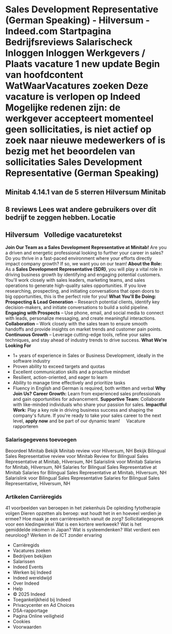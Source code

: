 Sales Development Representative (German Speaking) - Hilversum - Indeed.com
Startpagina
Bedrijfsreviews
Salarischeck
Inloggen
Inloggen
Werkgevers / Plaats vacature
1 new update
Begin van hoofdcontent
WatWaarVacatures zoeken
Deze vacature is verlopen op Indeed
Mogelijke redenen zijn: de werkgever accepteert momenteel geen sollicitaties, is niet actief op zoek naar nieuwe medewerkers of is bezig met het beoordelen van sollicitaties
Sales Development Representative (German Speaking)
==================================================
Minitab
4.14.1 van de 5 sterren
Hilversum
Minitab
-------
8 reviews
Lees wat andere gebruikers over dit bedrijf te zeggen hebben.
Locatie
-------
Hilversum
&nbsp;
Volledige vacaturetekst
-----------------------
**Join Our Team as a Sales Development Representative at Minitab!**
Are you a driven and energetic professional looking to further your career in sales? Do you thrive in a fast-paced environment where your efforts directly impact company growth? If so, we want you on our team!
**About the Role:**
As a **Sales Development Representative (SDR)**, you will play a vital role in driving business growth by identifying and engaging potential customers. You'll work closely with sales leaders, marketing teams, and sales operations to generate high-quality sales opportunities. If you love researching, prospecting, and initiating conversations that open doors to big opportunities, this is the perfect role for you!
**What You'll Be Doing:**
**Prospecting & Lead Generation** – Research potential clients, identify key decision-makers, and initiate conversations to build a solid pipeline.
**Engaging with Prospects** – Use phone, email, and social media to connect with leads, personalize messaging, and create meaningful interactions.
**Collaboration** – Work closely with the sales team to ensure smooth handoffs and provide insights on market trends and customer pain points.
**Continuous Growth** – Leverage cutting-edge tools, refine your sales techniques, and stay ahead of industry trends to drive success.
**What We're Looking For**
* 1+ years of experience in Sales or Business Development, ideally in the software industry
* Proven ability to exceed targets and quotas
* Excellent communication skills and a proactive mindset
* Resilient, action-oriented, and eager to learn
* Ability to manage time effectively and prioritize tasks
* Fluency in English and German is required, both written and verbal
**Why Join Us?**
**Career Growth:** Learn from experienced sales professionals and gain opportunities for advancement.
**Supportive Team:** Collaborate with like-minded individuals who share your passion for sales.
**Impactful Work:** Play a key role in driving business success and shaping the company's future.
If you're ready to take your sales career to the next level, **apply now** and be part of our dynamic team!
&nbsp;
&nbsp;
Vacature rapporteren
### Salarisgegevens toevoegen
Beoordeel Minitab
Bekijk Minitab review voor Hilversum, NH
Bekijk Bilingual Sales Representative review voor Minitab
Review for Bilingual Sales Representative at Minitab, Hilversum, NH
Salarislink voor Minitab
Salaries for Minitab, Hilversum, NH
Salaries for Bilingual Sales Representative at Minitab
Salaries for Bilingual Sales Representative at Minitab, Hilversum, NH
Salarislink voor Bilingual Sales Representative
Salaries for Bilingual Sales Representative, Hilversum, NH
### Artikelen Carrièregids
41 voorbeelden van beroepen in het ziekenhuis
De opleiding fytotherapie volgen
Dieren opzetten als beroep: wat houdt het in en hoeveel verdien je ermee?
Hoe maak je een carrièreswitch vanuit de zorg?
Sollicitatiegesprek voor een kledingwinkel
Wat is een kortere werkweek?
Wat is het gemiddelde inkomen in Japan?
Wat is systeemdenken?
Wat verdient een neuroloog?
Werken in de ICT zonder ervaring
* Carrièregids
* Vacatures zoeken
* Bedrijven bekijken
* Salarissen
* Indeed Events
* Werken bij Indeed
* Indeed wereldwijd
* Over Indeed
* Help
* © 2025 Indeed
* Toegankelijkheid bij Indeed
* Privacycenter en Ad Choices
* DSA-rapportage
* Pagina Online veiligheid
* Cookies
* Voorwaarden